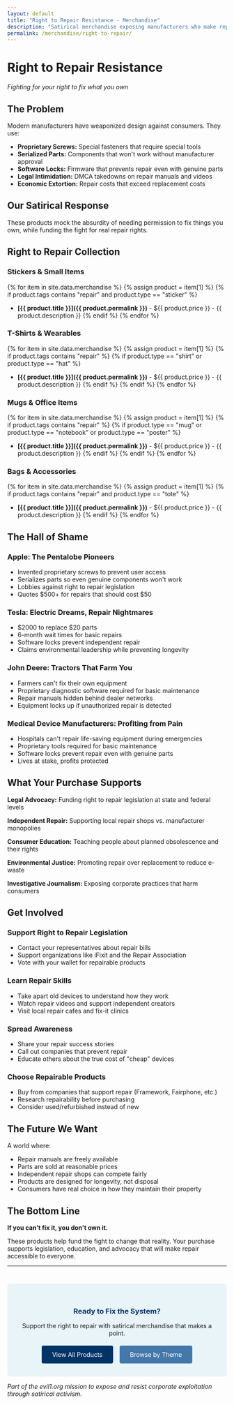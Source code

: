 ```yaml
---
layout: default
title: "Right to Repair Resistance - Merchandise"
description: "Satirical merchandise exposing manufacturers who make repair impossible, expensive, or illegal."
permalink: /merchandise/right-to-repair/
---
```


# Right to Repair Resistance

*Fighting for your right to fix what you own*

## The Problem

Modern manufacturers have weaponized design against consumers. They use:

- **Proprietary Screws:** Special fasteners that require special tools
- **Serialized Parts:** Components that won't work without manufacturer approval
- **Software Locks:** Firmware that prevents repair even with genuine parts
- **Legal Intimidation:** DMCA takedowns on repair manuals and videos
- **Economic Extortion:** Repair costs that exceed replacement costs

## Our Satirical Response

These products mock the absurdity of needing permission to fix things you own, while funding the fight for real repair rights.

## Right to Repair Collection

### Stickers & Small Items

{% for item in site.data.merchandise %}
  {% assign product = item[1] %}
  {% if product.tags contains "repair" and product.type == "sticker" %}
- **[{{ product.title }}]({{ product.permalink }})** - ${{ product.price }} - {{ product.description }}
  {% endif %}
{% endfor %}

### T-Shirts & Wearables

{% for item in site.data.merchandise %}
  {% assign product = item[1] %}
  {% if product.tags contains "repair" %}
    {% if product.type == "shirt" or product.type == "hat" %}
- **[{{ product.title }}]({{ product.permalink }})** - ${{ product.price }} - {{ product.description }}
    {% endif %}
  {% endif %}
{% endfor %}

### Mugs & Office Items

{% for item in site.data.merchandise %}
  {% assign product = item[1] %}
  {% if product.tags contains "repair" %}
    {% if product.type == "mug" or product.type == "notebook" or product.type == "poster" %}
- **[{{ product.title }}]({{ product.permalink }})** - ${{ product.price }} - {{ product.description }}
    {% endif %}
  {% endif %}
{% endfor %}

### Bags & Accessories

{% for item in site.data.merchandise %}
  {% assign product = item[1] %}
  {% if product.tags contains "repair" and product.type == "tote" %}
- **[{{ product.title }}]({{ product.permalink }})** - ${{ product.price }} - {{ product.description }}
  {% endif %}
{% endfor %}

## The Hall of Shame

### Apple: The Pentalobe Pioneers
- Invented proprietary screws to prevent user access
- Serializes parts so even genuine components won't work
- Lobbies against right to repair legislation
- Quotes $500+ for repairs that should cost $50

### Tesla: Electric Dreams, Repair Nightmares
- $2000 to replace $20 parts
- 6-month wait times for basic repairs
- Software locks prevent independent repair
- Claims environmental leadership while preventing longevity

### John Deere: Tractors That Farm You
- Farmers can't fix their own equipment
- Proprietary diagnostic software required for basic maintenance
- Repair manuals hidden behind dealer networks
- Equipment locks up if unauthorized repair is detected

### Medical Device Manufacturers: Profiting from Pain
- Hospitals can't repair life-saving equipment during emergencies
- Proprietary tools required for basic maintenance
- Software locks prevent repair even with genuine parts
- Lives at stake, profits protected

## What Your Purchase Supports

**Legal Advocacy:** Funding right to repair legislation at state and federal levels

**Independent Repair:** Supporting local repair shops vs. manufacturer monopolies

**Consumer Education:** Teaching people about planned obsolescence and their rights

**Environmental Justice:** Promoting repair over replacement to reduce e-waste

**Investigative Journalism:** Exposing corporate practices that harm consumers

## Get Involved

### Support Right to Repair Legislation
- Contact your representatives about repair bills
- Support organizations like iFixit and the Repair Association
- Vote with your wallet for repairable products

### Learn Repair Skills
- Take apart old devices to understand how they work
- Watch repair videos and support independent creators
- Visit local repair cafes and fix-it clinics

### Spread Awareness
- Share your repair success stories
- Call out companies that prevent repair
- Educate others about the true cost of "cheap" devices

### Choose Repairable Products
- Buy from companies that support repair (Framework, Fairphone, etc.)
- Research repairability before purchasing
- Consider used/refurbished instead of new

## The Future We Want

A world where:
- Repair manuals are freely available
- Parts are sold at reasonable prices
- Independent repair shops can compete fairly
- Products are designed for longevity, not disposal
- Consumers have real choice in how they maintain their property

## The Bottom Line

**If you can't fix it, you don't own it.**

These products help fund the fight to change that reality. Your purchase supports legislation, education, and advocacy that will make repair accessible to everyone.

---

<div style="text-align: center; margin-top: 40px; padding: 30px; background: #E8F4F8; border-radius: 8px;">
  <h3 style="color: #003366; margin-bottom: 15px;">Ready to Fix the System?</h3>
  <p style="margin-bottom: 20px;">Support the right to repair with satirical merchandise that makes a point.</p>
  <div style="display: flex; gap: 15px; justify-content: center; flex-wrap: wrap;">
    <a href="/merchandise/" class="early-nav-link" style="background: #003366; color: white; padding: 12px 24px; text-decoration: none; border-radius: 4px;">View All Products</a>
    <a href="/merchandise/themes/" class="early-nav-link" style="background: #4477AA; color: white; padding: 12px 24px; text-decoration: none; border-radius: 4px;">Browse by Theme</a>
  </div>
</div>

*Part of the evil1.org mission to expose and resist corporate exploitation through satirical activism.*
